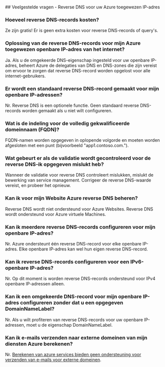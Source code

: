 <BR> 
## <a name="faq---reverse-dns-for-your-azure-assigned-ip-address"></a>Veelgestelde vragen - Reverse DNS voor uw Azure toegewezen IP-adres

### <a name="how-much-do-reverse-dns-records-cost"></a>Hoeveel reverse DNS-records kosten?
Ze zijn gratis!  Er is geen extra kosten voor reverse DNS-records of query's.

### <a name="will-the-reverse-dns-records-for-my-azure-assigned-public-ip-address-resolve-from-the-internet"></a>Oplossing van de reverse DNS-records voor mijn Azure toegewezen openbare IP-adres van het internet?
Ja. Als u de omgekeerde DNS-eigenschap ingesteld voor uw openbare IP-adres, beheert Azure de delegaties van DNS en DNS-zones die zijn vereist om ervoor te zorgen dat reverse DNS-record worden opgelost voor alle internet-gebruikers.

### <a name="will-a-default-reverse-dns-record-be-created-for-my-public-ip-addresses"></a>Er wordt een standaard reverse DNS-record gemaakt voor mijn openbare IP-adressen?
Nr. Reverse DNS is een optionele functie. Geen standaard reverse DNS-records worden gemaakt als u niet wilt configureren.

### <a name="what-is-the-format-for-the-fully-qualified-domain-name-fqdn"></a>Wat is de indeling voor de volledig gekwalificeerde domeinnaam (FQDN)?
FQDN-namen worden opgegeven in oplopende volgorde en moeten worden afgesloten met een punt (bijvoorbeeld "app1.contoso.com.").

### <a name="what-happens-if-the-validation-checks-for-the-reverse-dns-ive-specified-fail"></a>Wat gebeurt er als de validatie wordt gecontroleerd voor de reverse DNS-ik opgegeven mislukt heb?
Wanneer de validatie voor reverse DNS controleert mislukken, mislukt de bewerking van service management. Corrigeer de reverse DNS-waarde vereist, en probeer het opnieuw.

### <a name="can-i-manage-reverse-dns-for-my-azure-website"></a>Kan ik voor mijn Website Azure reverse DNS beheren?
Reverse DNS wordt niet ondersteund voor Azure Websites. Reverse DNS wordt ondersteund voor Azure virtuele Machines.

### <a name="can-i-configure-multiple-reverse-dns-records-for-my-public-ip-address"></a>Kan ik meerdere reverse DNS-records configureren voor mijn openbare IP-adres?
Nr. Azure ondersteunt één reverse DNS-record voor elke openbare IP-adres. Elke openbare IP-adres kan wel hun eigen reverse DNS-record.

### <a name="can-i-configure-reverse-dns-records-for-an-ipv6-public-ip-address"></a>Kan ik reverse DNS-records configureren voor een IPv6-openbare IP-adres?
Nr.  Op dit moment is worden reverse DNS-records ondersteund voor IPv4 openbare IP-adressen alleen.

### <a name="can-i-configure-a-reverse-dns-record-for-my-public-ip-address-without-having-a-domainnamelabel-specified"></a>Kan ik een omgekeerde DNS-record voor mijn openbare IP-adres configureren zonder dat u een opgegeven DomainNameLabel?
Nr. Als u wilt profiteren van reverse DNS-records voor uw openbare IP-adressen, moet u de eigenschap DomainNameLabel.

### <a name="can-i-send-emails-to-external-domains-from-my-azure-compute-services"></a>Kan ik e-mails verzenden naar externe domeinen van mijn diensten Azure berekenen?
Nr. [Berekenen van azure services bieden geen ondersteuning voor verzenden van e-mails voor externe domeinen](https://blogs.msdn.microsoft.com/mast/2016/04/04/sending-e-mail-from-azure-compute-resource-to-external-domains/).
